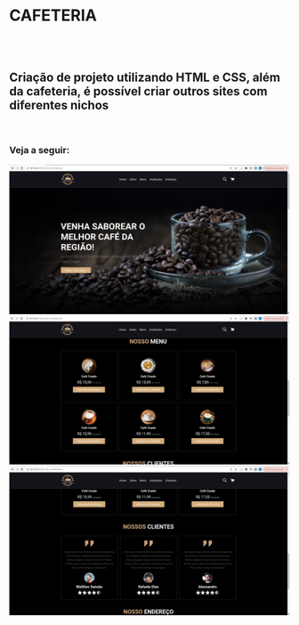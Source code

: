 <h1>CAFETERIA</h1>
<br>
<br>
<h2>Criação de projeto utilizando HTML e CSS, além da cafeteria, é possível criar outros sites com diferentes nichos</h2>
<br>
<h3>Veja a seguir:</h3>
<img src="https://github.com/wellitonsansao07/CAFETERIA/blob/main/img/CAFETERIA1.png?raw=true"/>
<img src="https://github.com/wellitonsansao07/CAFETERIA/blob/main/img/CAFETERIA2.png?raw=true"/>
<img src="https://github.com/wellitonsansao07/CAFETERIA/blob/main/img/CAFETERIA3.png?raw=true"/>

